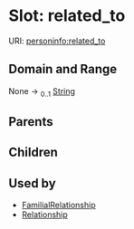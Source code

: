 
# Slot: related_to




URI: [personinfo:related_to](https://w3id.org/linkml/examples/personinfo/related_to)


## Domain and Range

None &#8594;  <sub>0..1</sub> [String](types/String.md)

## Parents


## Children


## Used by

 * [FamilialRelationship](FamilialRelationship.md)
 * [Relationship](Relationship.md)
